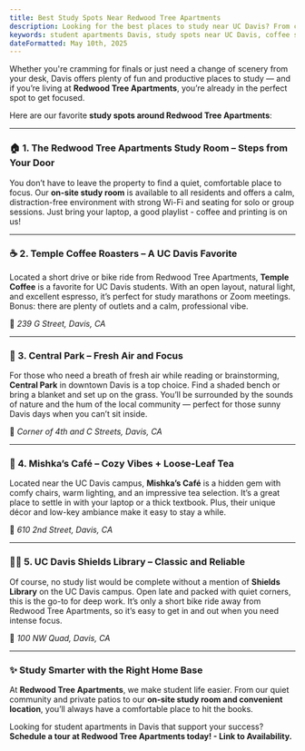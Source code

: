 ```yaml
---
title: Best Study Spots Near Redwood Tree Apartments
description: Looking for the best places to study near UC Davis? From cozy cafés to our very own on-site study room, this guide shares top spots near Redwood Tree Apartments to help you stay focused and productive all year long.
keywords: student apartments Davis, study spots near UC Davis, coffee shops Davis CA, quiet places to study Davis, Redwood Tree Apartments Davis
dateFormatted: May 10th, 2025
---
```


Whether you're cramming for finals or just need a change of scenery from your desk, Davis offers plenty of fun and productive places to study — and if you’re living at **Redwood Tree Apartments**, you’re already in the perfect spot to get focused.

Here are our favorite **study spots around Redwood Tree Apartments**:

---

### **🏠 1\. The Redwood Tree Apartments Study Room – Steps from Your Door**

You don’t have to leave the property to find a quiet, comfortable place to focus. Our **on-site study room** is available to all residents and offers a calm, distraction-free environment with strong Wi-Fi and seating for solo or group sessions. Just bring your laptop, a good playlist \- coffee and printing is on us\!

---

### **☕ 2\. Temple Coffee Roasters – A UC Davis Favorite**

Located a short drive or bike ride from Redwood Tree Apartments, **Temple Coffee** is a favorite for UC Davis students. With an open layout, natural light, and excellent espresso, it’s perfect for study marathons or Zoom meetings. Bonus: there are plenty of outlets and a calm, professional vibe.

📍 *239 G Street, Davis, CA*

---

### **🌳 3\. Central Park – Fresh Air and Focus**

For those who need a breath of fresh air while reading or brainstorming, **Central Park** in downtown Davis is a top choice. Find a shaded bench or bring a blanket and set up on the grass. You’ll be surrounded by the sounds of nature and the hum of the local community — perfect for those sunny Davis days when you can’t sit inside.

📍 *Corner of 4th and C Streets, Davis, CA*

---

### **🍵 4\. Mishka’s Café – Cozy Vibes \+ Loose-Leaf Tea**

Located near the UC Davis campus, **Mishka’s Café** is a hidden gem with comfy chairs, warm lighting, and an impressive tea selection. It’s a great place to settle in with your laptop or a thick textbook. Plus, their unique décor and low-key ambiance make it easy to stay a while.

📍 *610 2nd Street, Davis, CA*

---

### **🧑‍🎓 5\. UC Davis Shields Library – Classic and Reliable**

Of course, no study list would be complete without a mention of **Shields Library** on the UC Davis campus. Open late and packed with quiet corners, this is the go-to for deep work. It’s only a short bike ride away from Redwood Tree Apartments, so it’s easy to get in and out when you need intense focus.

📍 *100 NW Quad, Davis, CA*

---

### **✨ Study Smarter with the Right Home Base**

At **Redwood Tree Apartments**, we make student life easier. From our quiet community and private patios to our **on-site study room and convenient location**, you’ll always have a comfortable place to hit the books.

Looking for student apartments in Davis that support your success?  
**Schedule a tour at Redwood Tree Apartments today\!  \- Link to Availability.**

